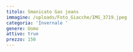 ```yaml
---
titolo: Smanicato Gas jeans
immagine: /uploads/Foto_Giacche/IMG_3719.jpeg
categoria: 'Invernale '
genere: Uomo
attivo: true
prezzo: 150
---
```


